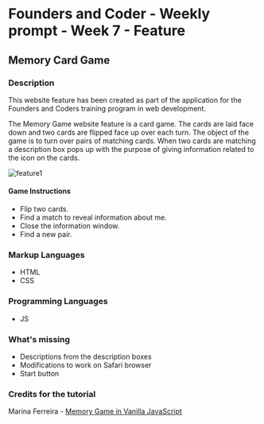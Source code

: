 # Founders and Coder - Weekly prompt - Week 7 - Feature

## Memory Card Game

### Description

This website feature has been created as part of the application for the Founders and Coders training program in web development. 

The Memory Game website feature is a card game. The cards are laid face down and two cards are flipped face up over each turn. The object of the game is to turn over pairs of matching cards. When two cards are matching a description box pops up with the purpose of giving information related to the icon on the cards.

![feature1](https://user-images.githubusercontent.com/85565743/148785930-a1636a9e-d17b-4174-b858-a6179b0394a6.png)

#### Game Instructions
- Flip two cards.
- Find a match to reveal information about me.
- Close the information window.
- Find a new pair.


### Markup Languages

- HTML
- CSS

### Programming Languages
- JS

### What's missing

- Descriptions from the description boxes
- Modifications to work on Safari browser
- Start button

### Credits for the tutorial

Marina Ferreira - [Memory Game in Vanilla JavaScript](https://www.freecodecamp.org/news/vanilla-javascript-tutorial-build-a-memory-game-in-30-minutes-e542c4447eae/)

